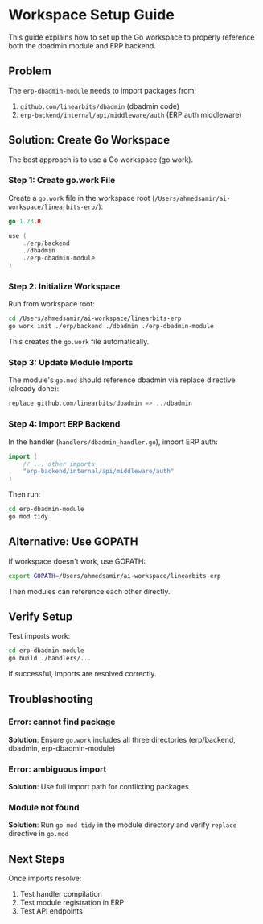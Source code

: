 # Workspace Setup Guide

This guide explains how to set up the Go workspace to properly reference both the dbadmin module and ERP backend.

## Problem

The `erp-dbadmin-module` needs to import packages from:
1. `github.com/linearbits/dbadmin` (dbadmin code)
2. `erp-backend/internal/api/middleware/auth` (ERP auth middleware)

## Solution: Create Go Workspace

The best approach is to use a Go workspace (go.work).

### Step 1: Create go.work File

Create a `go.work` file in the workspace root (`/Users/ahmedsamir/ai-workspace/linearbits-erp/`):

```go
go 1.23.0

use (
    ./erp/backend
    ./dbadmin
    ./erp-dbadmin-module
)
```

### Step 2: Initialize Workspace

Run from workspace root:

```bash
cd /Users/ahmedsamir/ai-workspace/linearbits-erp
go work init ./erp/backend ./dbadmin ./erp-dbadmin-module
```

This creates the `go.work` file automatically.

### Step 3: Update Module Imports

The module's `go.mod` should reference dbadmin via replace directive (already done):

```go
replace github.com/linearbits/dbadmin => ../dbadmin
```

### Step 4: Import ERP Backend

In the handler (`handlers/dbadmin_handler.go`), import ERP auth:

```go
import (
    // ... other imports
    "erp-backend/internal/api/middleware/auth"
)
```

Then run:

```bash
cd erp-dbadmin-module
go mod tidy
```

## Alternative: Use GOPATH

If workspace doesn't work, use GOPATH:

```bash
export GOPATH=/Users/ahmedsamir/ai-workspace/linearbits-erp
```

Then modules can reference each other directly.

## Verify Setup

Test imports work:

```bash
cd erp-dbadmin-module
go build ./handlers/...
```

If successful, imports are resolved correctly.

## Troubleshooting

### Error: cannot find package

**Solution**: Ensure `go.work` includes all three directories (erp/backend, dbadmin, erp-dbadmin-module)

### Error: ambiguous import

**Solution**: Use full import path for conflicting packages

### Module not found

**Solution**: Run `go mod tidy` in the module directory and verify `replace` directive in `go.mod`

## Next Steps

Once imports resolve:
1. Test handler compilation
2. Test module registration in ERP
3. Test API endpoints
